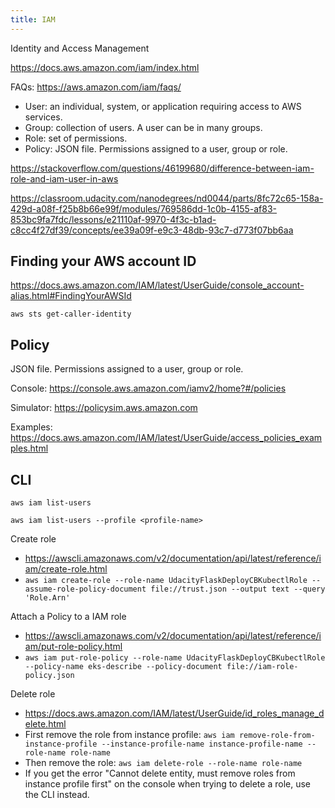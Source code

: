 ```yaml
---
title: IAM
---
```


Identity and Access Management

https://docs.aws.amazon.com/iam/index.html

FAQs: https://aws.amazon.com/iam/faqs/

- User: an individual, system, or application requiring access to AWS services.
- Group: collection of users. A user can be in many groups.
- Role: set of permissions.
- Policy: JSON file. Permissions assigned to a user, group or role.

https://stackoverflow.com/questions/46199680/difference-between-iam-role-and-iam-user-in-aws

https://classroom.udacity.com/nanodegrees/nd0044/parts/8fc72c65-158a-429d-a08f-f25b8b66e99f/modules/769586dd-1c0b-4155-af83-853bc9fa7fdc/lessons/e21110af-9970-4f3c-b1ad-c8cc4f27df39/concepts/ee39a09f-e9c3-48db-93c7-d773f07bb6aa

## Finding your AWS account ID

https://docs.aws.amazon.com/IAM/latest/UserGuide/console_account-alias.html#FindingYourAWSId

`aws sts get-caller-identity`

## Policy

JSON file. Permissions assigned to a user, group or role.

Console: https://console.aws.amazon.com/iamv2/home?#/policies

Simulator: https://policysim.aws.amazon.com

Examples: https://docs.aws.amazon.com/IAM/latest/UserGuide/access_policies_examples.html

## CLI

`aws iam list-users`

`aws iam list-users --profile <profile-name>`

Create role
- https://awscli.amazonaws.com/v2/documentation/api/latest/reference/iam/create-role.html
- `aws iam create-role --role-name UdacityFlaskDeployCBKubectlRole --assume-role-policy-document file://trust.json --output text --query 'Role.Arn'`

Attach a Policy to a IAM role
- https://awscli.amazonaws.com/v2/documentation/api/latest/reference/iam/put-role-policy.html
- `aws iam put-role-policy --role-name UdacityFlaskDeployCBKubectlRole --policy-name eks-describe --policy-document file://iam-role-policy.json`

Delete role
- https://docs.aws.amazon.com/IAM/latest/UserGuide/id_roles_manage_delete.html
- First remove the role from instance profile: `aws iam remove-role-from-instance-profile --instance-profile-name instance-profile-name --role-name role-name`
- Then remove the role: `aws iam delete-role --role-name role-name`
- If you get the error "Cannot delete entity, must remove roles from instance profile first" on the console when trying to delete a role, use the CLI instead.
